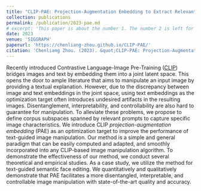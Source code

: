 ```yaml
---
title: "CLIP-PAE: Projection-Augmentation Embedding to Extract Relevant Features for a Disentangled, Interpretable, and Controllable Text-Guided Face Manipulation"
collection: publications
permalink: /publication/2023-pae.md
# excerpt: 'This paper is about the number 1. The number 2 is left for future work.'
date: 2023
venue: 'SIGGRAPH'
paperurl: 'https://chenliang-zhou.github.io/CLIP-PAE/'
citation: 'Chenliang Zhou. (2023). &quot;CLIP-PAE: Projection-Augmentation Embedding to Extract Relevant Features for a Disentangled, Interpretable, and Controllable Text-Guided Face Manipulation.&quot; <i>SIGGRAPH 2023</i>.'
---
```

Recently introduced Contrastive Language-Image Pre-Training ([CLIP](https://openai.com/blog/clip/)) bridges images and text by embedding them into a joint latent space. This opens the door to ample literature that aims to manipulate an input image by providing a textual explanation. However, due to the discrepancy between image and text embeddings in the joint space, using text embeddings as the optimization target often introduces undesired artifacts in the resulting images. Disentanglement, interpretability, and controllability are also hard to guarantee for manipulation. To alleviate these problems, we propose to define corpus subspaces spanned by relevant prompts to capture specific image characteristics. We introduce CLIP <i>projection-augmentation embedding</i> (PAE) as an optimization target to improve the performance of text-guided image manipulation. Our method is a simple and general paradigm that can be easily computed and adapted, and smoothly incorporated into any CLIP-based image manipulation algorithm. To demonstrate the effectiveness of our method, we conduct several theoretical and empirical studies. As a case study, we utilize the method for text-guided semantic face editing. We quantitatively and qualitatively demonstrate that PAE facilitates a more disentangled, interpretable, and controllable image manipulation with state-of-the-art quality and accuracy.
